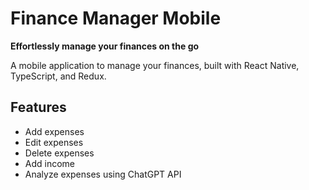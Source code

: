 # Finance Manager Mobile

**Effortlessly manage your finances on the go**

A mobile application to manage your finances, built with React Native, TypeScript, and Redux.

## Features

- Add expenses
- Edit expenses
- Delete expenses
- Add income
- Analyze expenses using ChatGPT API
